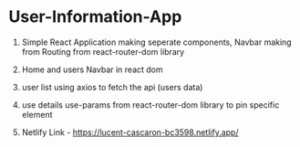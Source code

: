 # User-Information-App

1. Simple React Application making seperate components, Navbar making from Routing from react-router-dom library

2. Home and users Navbar in react dom

3. user list using axios to fetch the api (users data)

4. use details use-params from react-router-dom library to pin specific element

5. Netlify Link - https://lucent-cascaron-bc3598.netlify.app/